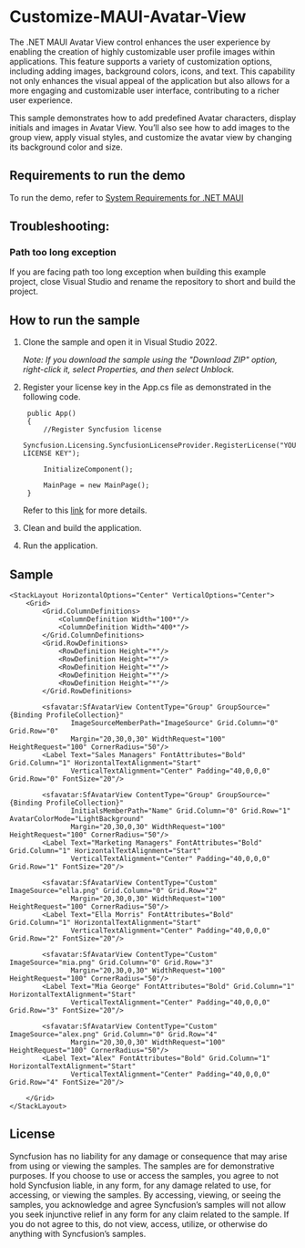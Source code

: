 # Customize-MAUI-Avatar-View

The .NET MAUI Avatar View control enhances the user experience by enabling the creation of highly customizable user profile images within applications. This feature supports a variety of customization options, including adding images, background colors, icons, and text. This capability not only enhances the visual appeal of the application but also allows for a more engaging and customizable user interface, contributing to a richer user experience.

This sample demonstrates how to add predefined Avatar characters, display initials and images in Avatar View. You’ll also see how to add images to the group view, apply visual styles, and customize the avatar view by changing its background color and size.

## Requirements to run the demo

To run the demo, refer to [System Requirements for .NET MAUI](https://help.syncfusion.com/maui/system-requirements)

## Troubleshooting:
### Path too long exception

If you are facing path too long exception when building this example project, close Visual Studio and rename the repository to short and build the project.

## How to run the sample

1. Clone the sample and open it in Visual Studio 2022.
   
   *Note: If you download the sample using the "Download ZIP" option, right-click it, select Properties, and then select Unblock.*

2. Register your license key in the App.cs file as demonstrated in the following code.

		public App()
		{
			//Register Syncfusion license
			Syncfusion.Licensing.SyncfusionLicenseProvider.RegisterLicense("YOUR LICENSE KEY");
		
			InitializeComponent();
		
			MainPage = new MainPage();
		}
		
	Refer to this [link](https://help.syncfusion.com/maui/licensing/overview) for more details.
	
3. Clean and build the application.

4. Run the application.

## Sample

```xaml
<StackLayout HorizontalOptions="Center" VerticalOptions="Center">
    <Grid>
        <Grid.ColumnDefinitions>
            <ColumnDefinition Width="100*"/>
            <ColumnDefinition Width="400*"/>
        </Grid.ColumnDefinitions>
        <Grid.RowDefinitions>
            <RowDefinition Height="*"/>
            <RowDefinition Height="*"/>
            <RowDefinition Height="*"/>
            <RowDefinition Height="*"/>
            <RowDefinition Height="*"/>
        </Grid.RowDefinitions>

        <sfavatar:SfAvatarView ContentType="Group" GroupSource="{Binding ProfileCollection}" 
               ImageSourceMemberPath="ImageSource" Grid.Column="0" Grid.Row="0" 
               Margin="20,30,0,30" WidthRequest="100" HeightRequest="100" CornerRadius="50"/>
        <Label Text="Sales Managers" FontAttributes="Bold" Grid.Column="1" HorizontalTextAlignment="Start" 
               VerticalTextAlignment="Center" Padding="40,0,0,0" Grid.Row="0" FontSize="20"/>

        <sfavatar:SfAvatarView ContentType="Group" GroupSource="{Binding ProfileCollection}" 
               InitialsMemberPath="Name" Grid.Column="0" Grid.Row="1" AvatarColorMode="LightBackground" 
               Margin="20,30,0,30" WidthRequest="100" HeightRequest="100" CornerRadius="50"/>
        <Label Text="Marketing Managers" FontAttributes="Bold" Grid.Column="1" HorizontalTextAlignment="Start"
               VerticalTextAlignment="Center" Padding="40,0,0,0" Grid.Row="1" FontSize="20"/>

        <sfavatar:SfAvatarView ContentType="Custom" ImageSource="ella.png" Grid.Column="0" Grid.Row="2" 
               Margin="20,30,0,30" WidthRequest="100" HeightRequest="100" CornerRadius="50"/>
        <Label Text="Ella Morris" FontAttributes="Bold" Grid.Column="1" HorizontalTextAlignment="Start"
               VerticalTextAlignment="Center" Padding="40,0,0,0" Grid.Row="2" FontSize="20"/>

        <sfavatar:SfAvatarView ContentType="Custom" ImageSource="mia.png" Grid.Column="0" Grid.Row="3" 
               Margin="20,30,0,30" WidthRequest="100" HeightRequest="100" CornerRadius="50"/>
        <Label Text="Mia George" FontAttributes="Bold" Grid.Column="1" HorizontalTextAlignment="Start"
               VerticalTextAlignment="Center" Padding="40,0,0,0" Grid.Row="3" FontSize="20"/>

        <sfavatar:SfAvatarView ContentType="Custom" ImageSource="alex.png" Grid.Column="0" Grid.Row="4"
               Margin="20,30,0,30" WidthRequest="100" HeightRequest="100" CornerRadius="50"/>
        <Label Text="Alex" FontAttributes="Bold" Grid.Column="1" HorizontalTextAlignment="Start"
               VerticalTextAlignment="Center" Padding="40,0,0,0" Grid.Row="4" FontSize="20"/>

    </Grid>
</StackLayout>
```

## License

Syncfusion has no liability for any damage or consequence that may arise from using or viewing the samples. The samples are for demonstrative purposes. If you choose to use or access the samples, you agree to not hold Syncfusion liable, in any form, for any damage related to use, for accessing, or viewing the samples. By accessing, viewing, or seeing the samples, you acknowledge and agree Syncfusion’s samples will not allow you seek injunctive relief in any form for any claim related to the sample. If you do not agree to this, do not view, access, utilize, or otherwise do anything with Syncfusion’s samples.